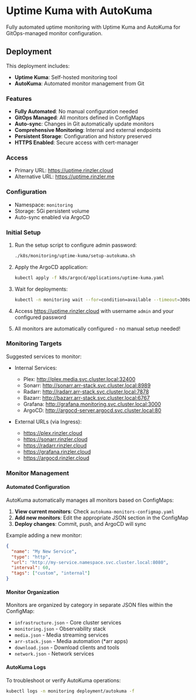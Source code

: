 # Uptime Kuma with AutoKuma

Fully automated uptime monitoring with Uptime Kuma and AutoKuma for GitOps-managed monitor configuration.

## Deployment

This deployment includes:
- **Uptime Kuma**: Self-hosted monitoring tool
- **AutoKuma**: Automated monitor management from Git

### Features
- **Fully Automated**: No manual configuration needed
- **GitOps Managed**: All monitors defined in ConfigMaps
- **Auto-sync**: Changes in Git automatically update monitors
- **Comprehensive Monitoring**: Internal and external endpoints
- **Persistent Storage**: Configuration and history preserved
- **HTTPS Enabled**: Secure access with cert-manager

### Access
- Primary URL: https://uptime.rinzler.cloud
- Alternative URL: https://uptime.rinzler.me

### Configuration
- Namespace: `monitoring`
- Storage: 5Gi persistent volume
- Auto-sync enabled via ArgoCD

### Initial Setup
1. Run the setup script to configure admin password:
   ```bash
   ./k8s/monitoring/uptime-kuma/setup-autokuma.sh
   ```

2. Apply the ArgoCD application:
   ```bash
   kubectl apply -f k8s/argocd/applications/uptime-kuma.yaml
   ```

3. Wait for deployments:
   ```bash
   kubectl -n monitoring wait --for=condition=available --timeout=300s deployment/uptime-kuma deployment/autokuma
   ```

4. Access https://uptime.rinzler.cloud with username `admin` and your configured password
5. All monitors are automatically configured - no manual setup needed!

### Monitoring Targets
Suggested services to monitor:
- Internal Services:
  - Plex: http://plex.media.svc.cluster.local:32400
  - Sonarr: http://sonarr.arr-stack.svc.cluster.local:8989
  - Radarr: http://radarr.arr-stack.svc.cluster.local:7878
  - Bazarr: http://bazarr.arr-stack.svc.cluster.local:6767
  - Grafana: http://grafana.monitoring.svc.cluster.local:3000
  - ArgoCD: http://argocd-server.argocd.svc.cluster.local:80
  
- External URLs (via Ingress):
  - https://plex.rinzler.cloud
  - https://sonarr.rinzler.cloud
  - https://radarr.rinzler.cloud
  - https://grafana.rinzler.cloud
  - https://argocd.rinzler.cloud

### Monitor Management

#### Automated Configuration
AutoKuma automatically manages all monitors based on ConfigMaps:

1. **View current monitors**: Check `autokuma-monitors-configmap.yaml`
2. **Add new monitors**: Edit the appropriate JSON section in the ConfigMap
3. **Deploy changes**: Commit, push, and ArgoCD will sync

Example adding a new monitor:
```json
{
  "name": "My New Service",
  "type": "http",
  "url": "http://my-service.namespace.svc.cluster.local:8080",
  "interval": 60,
  "tags": ["custom", "internal"]
}
```

#### Monitor Organization
Monitors are organized by category in separate JSON files within the ConfigMap:
- `infrastructure.json` - Core cluster services
- `monitoring.json` - Observability stack
- `media.json` - Media streaming services
- `arr-stack.json` - Media automation (*arr apps)
- `download.json` - Download clients and tools
- `network.json` - Network services

#### AutoKuma Logs
To troubleshoot or verify AutoKuma operations:
```bash
kubectl logs -n monitoring deployment/autokuma -f
```